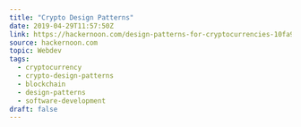 ```yaml
---
title: "Crypto Design Patterns"
date: 2019-04-29T11:57:50Z
link: https://hackernoon.com/design-patterns-for-cryptocurrencies-10fa92e1dda7?source=rss----3a8144eabfe3---4
source: hackernoon.com
topic: Webdev
tags:
  - cryptocurrency
  - crypto-design-patterns
  - blockchain
  - design-patterns
  - software-development
draft: false
---
```

